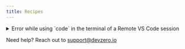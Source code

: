 ```yaml
---
title: Recipes
---
```

<details>

<summary>Error while using `code` in the terminal of a Remote VS Code session</summary>

You are probably reading this because you encountered the following error:

```
code -r my-folder/
Unable to connect to VS Code server: Error in request.
Error: connect ENOENT /tmp/vscode-ipc-73cdc2ea-86d3-4e98-8237-5b535ba16353.sock
    at PipeConnectWrap.afterConnect [as oncomplete] (node:net:1555:16) {
  errno: -2,
  code: 'ENOENT',
  syscall: 'connect',
  address: '/tmp/vscode-ipc-73cdc2ea-86d3-4e98-8237-5b535ba16353.sock'
}
```

This happens because the a variable used by VS Code (called `$VSCODE_IPC_HOOK_CLI`) is referencing the wrong socket file. To fix this, rerun your command like this:

```
VSCODE_IPC_HOOK_CLI=$(lsof | grep /tmp/vscode-ipc | awk '{print $(NF-1)}' | head -n 1) code -r my-folder/
```

\
And that should fix your problem! For more information, see this GitHub issue: https://github.com/microsoft/vscode-remote-release/issues/6997.

</details>

Need help? Reach out to [support@devzero.io](mailto:support@devzero.io)
